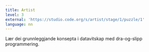 ```yaml
---
title: Artist
level: 3
external: 'https://studio.code.org/s/artist/stage/1/puzzle/1'
language: nn
---
```


Lær dei grunnleggjande konsepta i datavitskap med 
dra-og-slipp programmering.
